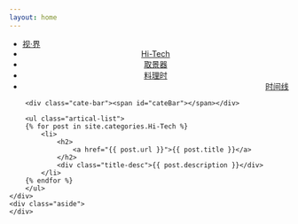 ```yaml
---
layout: home
---
```


<div class="index-content col2">
    <div class="section">
        <ul class="artical-cate">
            <li><a href="/"><span>视·界</span></a></li>
            <li class="on" style="text-align:center"><a href="/hi-tech"><span>Hi-Tech</span></a></li>
            <li style="text-align:center"><a href="/viewfinder"><span>取景器</span></a></li>
            <li style="text-align:center"><a href="/cuisine"><span>料理时</span></a></li>
            <li style="text-align:right"><a href="/archive.html"><span>时间线</span></a></li>
        </ul>

        <div class="cate-bar"><span id="cateBar"></span></div>

        <ul class="artical-list">
        {% for post in site.categories.Hi-Tech %}
            <li>
                <h2>
                    <a href="{{ post.url }}">{{ post.title }}</a>
                </h2>
                <div class="title-desc">{{ post.description }}</div>
            </li>
        {% endfor %}
        </ul>
    </div>
    <div class="aside">
    </div>
</div>
